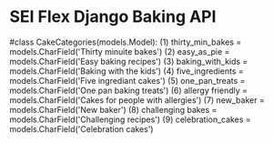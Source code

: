 # SEI Flex Django Baking API

#class CakeCategories(models.Model):
(1) thirty_min_bakes = models.CharField('Thirty minuite bakes')
(2) easy_as_pie = models.CharField('Easy baking recipes')
(3) baking_with_kids = models.CharField('Baking with the kids')
(4) five_ingredients = models.CharField('Five ingrediant cakes')
(5) one_pan_treats = models.CharField('One pan baking treats')
(6) allergy friendly = models.CharField('Cakes for people with allergies')
(7) new_baker = models.CharField('New baker')
(8) challenging bakes = models.CharField('Challenging recipes')
(9) celebration_cakes = models.CharField('Celebration cakes')
